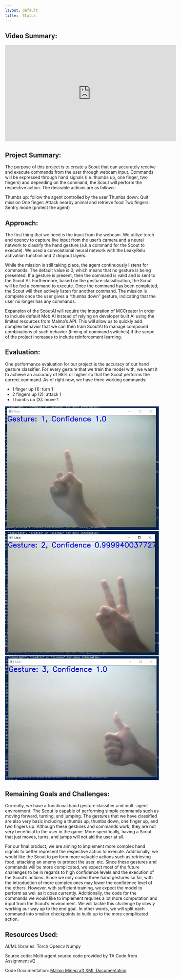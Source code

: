 ```yaml
---
layout: default
title:  Status
---
```



## Video Summary:
<iframe width="560" height="315" src="https://www.youtube.com/embed/<5tFRGf7K6w0>" frameborder="0" allow="accelerometer; autoplay; encrypted-media; gyroscope; picture-in-picture" allowfullscreen></iframe>

## Project Summary:
The purpose of this project is to create a Scout that can accurately receive and execute commands from the user through webcam input. Commands will be expressed through hand signals (i.e. thumbs up, one finger, two fingers) and depending on the command, the Scout will perform the respective action. The desirable actions are as follows:

Thumbs up: follow the agent controlled by the user
Thumbs down: Quit mission
One finger: Attack nearby animal and retrieve food
Two fingers: Sentry mode (protect the agent)

## Approach:
The first thing that we need is the input from the webcam. We utilize torch and opencv to capture live input from the user’s camera and a neural network to classify the hand gesture (a.k.a command for the Scout to execute). We used a convolutional neural network with the LeakyRelu activation function and 2 dropout layers. 

While the mission is still taking place, the agent continuously listens for commands. The default value is 0, which means that no gesture is being presented. If a gesture is present, then the command is valid and is sent to the Scout AI. Furthermore, based on the gesture classification, the Scout will be fed a command to execute. Once the command has been completed, the Scout will then actively listen for another command. The mission is complete once the user gives a “thumbs down” gesture, indicating that the user no longer has any commands. 

Expansion of the ScoutAI will require the integration of MCCreator in order to include default Mob AI instead of relying on developer built AI using the limited resources from Malmo’s API. This will allow us to quickly add complex behavior that we can then train ScoutAI to manage compound combinations of such behavior (timing of command switches) if the scope of the project increases to include reinforcement learning.

## Evaluation:
One performance evaluation for our project is the accuracy of our hand gesture classifier. For every gesture that we train the model with, we want it to achieve an accuracy of 98% or higher so that the Scout performs the correct command. As of right now, we have three working commands:

- 1 finger up (1): turn 1 
- 2 fingers up (2): attack 1
- Thumbs up (3): move 1


![Hand1](images/Hand1.jpg) ![Hand2](images/Hand2.jpg) ![Hand3](images/Hand3.jpg)

## Remaining Goals and Challenges:
Currently, we have a functional hand gesture classifier and multi-agent environment. The Scout is capable of performing simple commands such as moving forward, turning, and jumping. The gestures that we have classified are also very basic including a thumbs up, thumbs down, one finger up, and two fingers up. Although these gestures and commands work, they are not very beneficial to the user in the game. More specifically, having a Scout that just moves, turns, and jumps will not aid the user at all. 

For our final product, we are aiming to implement more complex hand signals to better represent the respective action to execute. Additionally, we would like the Scout to perform more valuable actions such as retrieving food, attacking an enemy to protect the user, etc. Since these gestures and commands will be more complicated, we expect most of the future challenges to be in regards to high confidence levels and the execution of the Scout’s actions. Since we only coded three hand gestures so far, with the introduction of more complex ones may lower the confidence level of the others. However, with sufficient training, we expect the model to perform as well as it does currently. Additionally, the code for the commands we would like to implement requires a lot more computation and input from the Scout’s environment. We will tackle this challenge by slowly working our way up to the end goal. In other words, we will split each command into smaller checkpoints to build up to the more complicated action. 

## Resources Used:
AI/ML libraries:
Torch
Opencv
Numpy 

Source code:
Multi-agent source code provided by TA
Code from Assignment #2 

Code Documentation:
[Malmo Minecraft XML Documentation](https://microsoft.github.io/malmo/0.21.0/Schemas/MissionHandlers.html#top)









